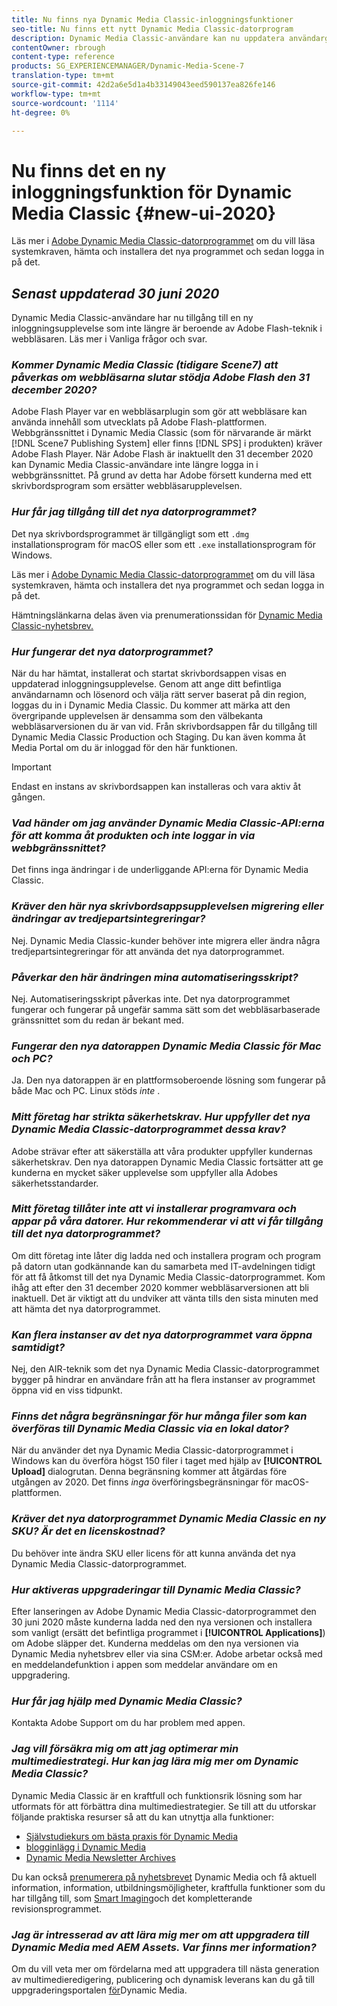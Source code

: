 ```yaml
---
title: Nu finns nya Dynamic Media Classic-inloggningsfunktioner
seo-title: Nu finns ett nytt Dynamic Media Classic-datorprogram
description: Dynamic Media Classic-användare kan nu uppdatera användargränssnittet helt. Upplevelsen ger en uppdaterad inloggning med länkar till värdefulla resurser, och den här uppdateringen är inte längre beroende av Adobe Flash-teknik i webbläsaren.
contentOwner: rbrough
content-type: reference
products: SG_EXPERIENCEMANAGER/Dynamic-Media-Scene-7
translation-type: tm+mt
source-git-commit: 42d2a6e5d1a4b33149043eed590137ea826fe146
workflow-type: tm+mt
source-wordcount: '1114'
ht-degree: 0%

---
```



# Nu finns det en ny inloggningsfunktion för Dynamic Media Classic {#new-ui-2020}

Läs mer i [Adobe Dynamic Media Classic-datorprogrammet](/help/dynamic-media-classic-desktop-app.md) om du vill läsa systemkraven, hämta och installera det nya programmet och sedan logga in på det.

## _Senast uppdaterad 30 juni 2020_

Dynamic Media Classic-användare har nu tillgång till en ny inloggningsupplevelse som inte längre är beroende av Adobe Flash-teknik i webbläsaren. Läs mer i Vanliga frågor och svar.

### **_Kommer Dynamic Media Classic (tidigare Scene7) att påverkas om webbläsarna slutar stödja Adobe Flash den 31 december 2020?_**

Adobe Flash Player var en webbläsarplugin som gör att webbläsare kan använda innehåll som utvecklats på Adobe Flash-plattformen. Webbgränssnittet i Dynamic Media Classic (som för närvarande är märkt [!DNL Scene7 Publishing System] eller finns [!DNL SPS] i produkten) kräver Adobe Flash Player. När Adobe Flash är inaktuellt den 31 december 2020 kan Dynamic Media Classic-användare inte längre logga in i webbgränssnittet. På grund av detta har Adobe försett kunderna med ett skrivbordsprogram som ersätter webbläsarupplevelsen.

### **_Hur får jag tillgång till det nya datorprogrammet?_**

Det nya skrivbordsprogrammet är tillgängligt som ett `.dmg` installationsprogram för macOS eller som ett `.exe` installationsprogram för Windows.

Läs mer i [Adobe Dynamic Media Classic-datorprogrammet](/help/dynamic-media-classic-desktop-app.md) om du vill läsa systemkraven, hämta och installera det nya programmet och sedan logga in på det.

Hämtningslänkarna delas även via prenumerationssidan för [Dynamic Media Classic-nyhetsbrev.](https://www.adobe.com/subscription/dynamic-media-newsletter.html)

### **_Hur fungerar det nya datorprogrammet?_**

När du har hämtat, installerat och startat skrivbordsappen visas en uppdaterad inloggningsupplevelse. Genom att ange ditt befintliga användarnamn och lösenord och välja rätt server baserat på din region, loggas du in i Dynamic Media Classic. Du kommer att märka att den övergripande upplevelsen är densamma som den välbekanta webbläsarversionen du är van vid. Från skrivbordsappen får du tillgång till Dynamic Media Classic Production och Staging. Du kan även komma åt Media Portal om du är inloggad för den här funktionen.

>[!IMPORTANT]
>
>Endast en instans av skrivbordsappen kan installeras och vara aktiv åt gången.

### **_Vad händer om jag använder Dynamic Media Classic-API:erna för att komma åt produkten och inte loggar in via webbgränssnittet?_**

Det finns inga ändringar i de underliggande API:erna för Dynamic Media Classic.

### **_Kräver den här nya skrivbordsappsupplevelsen migrering eller ändringar av tredjepartsintegreringar?_**

Nej. Dynamic Media Classic-kunder behöver inte migrera eller ändra några tredjepartsintegreringar för att använda det nya datorprogrammet.

### **_Påverkar den här ändringen mina automatiseringsskript?_**

Nej. Automatiseringsskript påverkas inte. Det nya datorprogrammet fungerar och fungerar på ungefär samma sätt som det webbläsarbaserade gränssnittet som du redan är bekant med.

### **_Fungerar den nya datorappen Dynamic Media Classic för Mac och PC?_**

Ja. Den nya datorappen är en plattformsoberoende lösning som fungerar på både Mac och PC. Linux stöds *inte* .

### **_Mitt företag har strikta säkerhetskrav. Hur uppfyller det nya Dynamic Media Classic-datorprogrammet dessa krav?_**

Adobe strävar efter att säkerställa att våra produkter uppfyller kundernas säkerhetskrav. Den nya datorappen Dynamic Media Classic fortsätter att ge kunderna en mycket säker upplevelse som uppfyller alla Adobes säkerhetsstandarder.

### **_Mitt företag tillåter inte att vi installerar programvara och appar på våra datorer. Hur rekommenderar vi att vi får tillgång till det nya datorprogrammet?_**

Om ditt företag inte låter dig ladda ned och installera program och program på datorn utan godkännande kan du samarbeta med IT-avdelningen tidigt för att få åtkomst till det nya Dynamic Media Classic-datorprogrammet. Kom ihåg att efter den 31 december 2020 kommer webbläsarversionen att bli inaktuell. Det är viktigt att du undviker att vänta tills den sista minuten med att hämta det nya datorprogrammet.

### **_Kan flera instanser av det nya datorprogrammet vara öppna samtidigt?_**

Nej, den AIR-teknik som det nya Dynamic Media Classic-datorprogrammet bygger på hindrar en användare från att ha flera instanser av programmet öppna vid en viss tidpunkt.

### **_Finns det några begränsningar för hur många filer som kan överföras till Dynamic Media Classic via en lokal dator?_**

När du använder det nya Dynamic Media Classic-datorprogrammet i Windows kan du överföra högst 150 filer i taget med hjälp av **[!UICONTROL Upload]** dialogrutan. Denna begränsning kommer att åtgärdas före utgången av 2020. Det finns *inga* överföringsbegränsningar för macOS-plattformen.

### **_Kräver det nya datorprogrammet Dynamic Media Classic en ny SKU? Är det en licenskostnad?_**

Du behöver inte ändra SKU eller licens för att kunna använda det nya Dynamic Media Classic-datorprogrammet.

### **_Hur aktiveras uppgraderingar till Dynamic Media Classic?_**

Efter lanseringen av Adobe Dynamic Media Classic-datorprogrammet den 30 juni 2020 måste kunderna ladda ned den nya versionen och installera som vanligt (ersätt det befintliga programmet i **[!UICONTROL Applications]**) om Adobe släpper det. Kunderna meddelas om den nya versionen via Dynamic Media nyhetsbrev eller via sina CSM:er. Adobe arbetar också med en meddelandefunktion i appen som meddelar användare om en uppgradering.

### **_Hur får jag hjälp med Dynamic Media Classic?_**

Kontakta Adobe Support om du har problem med appen.

### **_Jag vill försäkra mig om att jag optimerar min multimediestrategi. Hur kan jag lära mig mer om Dynamic Media Classic?_**

Dynamic Media Classic är en kraftfull och funktionsrik lösning som har utformats för att förbättra dina multimediestrategier. Se till att du utforskar följande praktiska resurser så att du kan utnyttja alla funktioner:

* [Självstudiekurs om bästa praxis för Dynamic Media](https://docs.adobe.com/content/help/en/experience-manager-learn/dynamic-media-classic-tutorial/overview.html)
* [blogginlägg i Dynamic Media](https://theblog.adobe.com/tag/dynamic-media/)
* [Dynamic Media Newsletter Archives](https://docs.adobe.com/content/help/en/dynamic-media-classic/using/dynamic-media-newsletter.html)

Du kan också [prenumerera på nyhetsbrevet](https://www.adobe.com/subscription/dynamic-media-newsletter.html) Dynamic Media och få aktuell information, information, utbildningsmöjligheter, kraftfulla funktioner som du har tillgång till, som [Smart Imaging](https://helpx.adobe.com/experience-manager/6-3/assets/using/imaging-faq.html)och det kompletterande revisionsprogrammet.

### **_Jag är intresserad av att lära mig mer om att uppgradera till Dynamic Media med AEM Assets. Var finns mer information?_**

Om du vill veta mer om fördelarna med att uppgradera till nästa generation av multimedieredigering, publicering och dynamisk leverans kan du gå till uppgraderingsportalen [för](http://exploreadobe.com/dynamic-media-upgrade/)Dynamic Media.


<!-- SAVE - OLD LINK TO BEST PRACTICES GUIDE IN PDF https://www.adobe.com/content/dam/www/us/en/marketing/experience-manager-assets/dynamic-media/adobe-dynamic-media-classic-best-practices-guide.pdf -->

